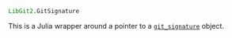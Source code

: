 ```julia
LibGit2.GitSignature
```

This is a Julia wrapper around a pointer to a [`git_signature`](https://libgit2.org/libgit2/#HEAD/type/git_signature) object.
